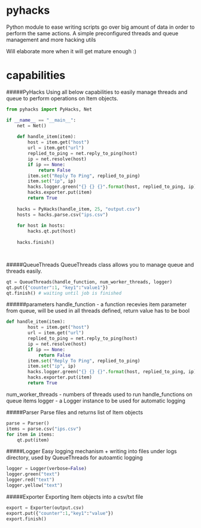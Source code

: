 # pyhacks
Python module to ease writing scripts go over big amount of data in order to perform the same actions. A simple preconfigured threads and queue management and more hacking utils

Will elaborate more when it will get mature enough :)

# capabilities
#####PyHacks
Using all below capabilities to easily manage threads and queue to perform operations on Item objects.


```python
from pyhacks import PyHacks, Net

if __name__ == "__main__":
	net = Net()
	
	def handle_item(item):
		host = item.get("host")
		url = item.get("url")
		replied_to_ping = net.reply_to_ping(host)
		ip = net.resolve(host)
		if ip == None:
			return False
		item.set("Reply To Ping", replied_to_ping)
		item.set("ip", ip)
		hacks.logger.green("{} {} {}".format(host, replied_to_ping, ip))
		hacks.exporter.put(item)
		return True
	
	hacks = PyHacks(handle_item, 25, "output.csv")
	hosts = hacks.parse.csv("ips.csv")
	
	for host in hosts:
		hacks.qt.put(host)
	
	hacks.finish()

    
```


#####QueueThreads
QueueThreads class allows you to manage queue and threads easily.
```python
qt = QueueThreads(handle_function, num_worker_threads, logger)
qt.put({"counter":1, "key1":"value1"})
qt.finish() # waiting until job is finished
```

######parameters
handle_function - a function recevies item parameter from queue, will be used in all threads defined, return value has to be bool
```python
def handle_item(item):
		host = item.get("host")
		url = item.get("url")
		replied_to_ping = net.reply_to_ping(host)
		ip = net.resolve(host)
		if ip == None:
			return False
		item.set("Reply To Ping", replied_to_ping)
		item.set("ip", ip)
		hacks.logger.green("{} {} {}".format(host, replied_to_ping, ip))
		hacks.exporter.put(item)
		return True

```
num_worker_threads - numbers of threads used to run handle_functions on queue items
logger - a Logger instance to be used for automatic logging

#####Parser
Parse files and returns list of Item objects
```python
parse = Parser()
items = parse.csv("ips.csv")
for item in items:
	qt.put(item)
```


#####Logger
Easy logging mechanism + writing into files under logs directory, used by QueueThreads for autoamtic logging
```python
logger = Logger(verbose=False)
logger.green("text")
logger.red("text")
logger.yellow("text")
```

#####Exporter
Exporting Item objects into a csv/txt file

```python
export = Exporter(output.csv)
export.put({"counter":1,"key1":"value"})
export.finish()
```
